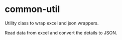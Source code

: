 # common-util
Utility class to wrap excel and json wrappers.

Read data from excel and convert the details to JSON.
